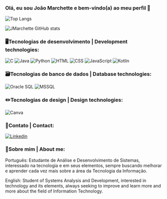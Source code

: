 ### Olá, eu sou João Marchette e bem-vindo(a) ao meu perfil 👾

![Top Langs](https://github-readme-stats.vercel.app/api/top-langs/?username=jmarchette&layout=compact&theme=tokyonight)

![JMarchette GitHub stats](https://github-readme-stats.vercel.app/api?username=jmarchette&show_icons=true&theme=tokyonight&hide=stars,issues,prs)

### 🖥️Tecnologias de desenvolvimento | Development technologies:

![C](https://img.shields.io/badge/C-00599C?style=for-the-badge&logo=c&logoColor=white)
![Java](https://img.shields.io/badge/Java-ED8B00?style=for-the-badge&logo=openjdk&logoColor=white)
![Python](https://img.shields.io/badge/Python-3776AB?style=for-the-badge&logo=python&logoColor=white)
![HTML](https://img.shields.io/badge/HTML5-E34F26?style=for-the-badge&logo=html5&logoColor=white)
![CSS](https://img.shields.io/badge/CSS3-1572B6?style=for-the-badge&logo=css3&logoColor=white)
![JavaScript](https://img.shields.io/badge/JavaScript-323330?style=for-the-badge&logo=javascript&logoColor=F7DF1E)
![Kotlin](https://img.shields.io/badge/Kotlin-0095D5?&style=for-the-badge&logo=kotlin&logoColor=white)

### 🗃️Tecnologias de banco de dados | Database technologies:
![Oracle SQL](https://img.shields.io/badge/Oracle-F80000?style=for-the-badge&logo=Oracle&logoColor=white)
![MSSQL](https://img.shields.io/badge/Microsoft%20SQL%20Server-CC2927?style=for-the-badge&logo=microsoft%20sql%20server&logoColor=white)

### ✏️Tecnologias de design | Design technologies:
![Canva](https://img.shields.io/badge/Canva-%2300C4CC.svg?&style=for-the-badge&logo=Canva&logoColor=white)

### 📲Contato | Contact:

[![Linkedin](https://img.shields.io/badge/LinkedIn-0077B5?style=for-the-badge&logo=linkedin&logoColor=white)](https://www.linkedin.com/in/jo%C3%A3o-marchette-6659861b5/)

### 👾Sobre mim | About me:
Português: Estudante de Análise e Desenvolvimento de Sistemas, interessado na tecnologia e em seus elementos, sempre buscando melhorar e aprender cada vez mais sobre a área da Tecnologia da Informação.

English: Student of Systems Analysis and Development, interested in technology and its elements, always seeking to improve and learn more and more about the field of Information Technology.

